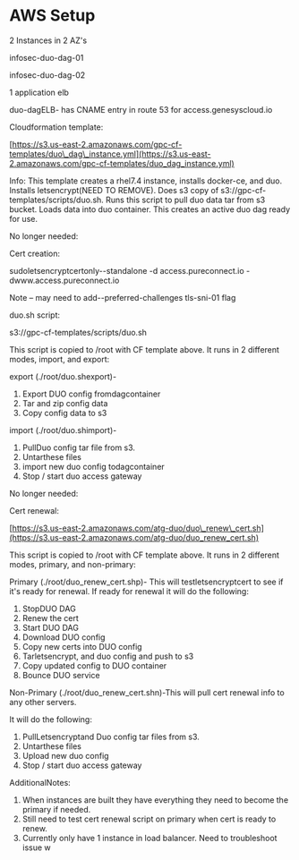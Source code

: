 # AWS Setup

2 Instances in 2 AZ's

infosec-duo-dag-01

infosec-duo-dag-02

1 application elb

duo-dagELB- has CNAME entry in route 53 for access.genesyscloud.io

Cloudformation template:

[https://s3.us-east-2.amazonaws.com/gpc-cf-templates/duo\_dag\_instance.yml](https://s3.us-east-2.amazonaws.com/gpc-cf-templates/duo_dag_instance.yml)

Info: This template creates a rhel7.4 instance, installs docker-ce, and duo. Installs letsencrypt\(NEED TO REMOVE\). Does s3 copy of s3://gpc-cf-templates/scripts/duo.sh. Runs this script to pull duo data tar from s3 bucket. Loads data into duo container. This creates an active duo dag ready for use.

No longer needed:

Cert creation:

sudoletsencryptcertonly--standalone -d access.pureconnect.io -dwww.access.pureconnect.io

Note – may need to add--preferred-challenges tls-sni-01 flag

duo.sh script:

s3://gpc-cf-templates/scripts/duo.sh

This script is copied to /root with CF template above. It runs in 2 different modes, import, and export:

export \(./root/duo.shexport\)-

1. Export DUO config fromdagcontainer
2. Tar and zip config data
3. Copy config data to s3

import \(./root/duo.shimport\)-

1. PullDuo config tar file from s3.
2. Untarthese files
3. import new duo config todagcontainer
4. Stop / start duo access gateway

No longer needed:

Cert renewal:

[https://s3.us-east-2.amazonaws.com/atg-duo/duo\_renew\_cert.sh](https://s3.us-east-2.amazonaws.com/atg-duo/duo_renew_cert.sh)

This script is copied to /root with CF template above. It runs in 2 different modes, primary, and non-primary:

Primary \(./root/duo\_renew\_cert.shp\)- This will testletsencryptcert to see if it's ready for renewal. If ready for renewal it will do the following:

1. StopDUO DAG
2. Renew the cert
3. Start DUO DAG
4. Download DUO config
5. Copy new certs into DUO config
6. Tarletsencrypt, and duo config and push to s3
7. Copy updated config to DUO container
8. Bounce DUO service

Non-Primary \(./root/duo\_renew\_cert.shn\)-This will pull cert renewal info to any other servers.

It will do the following:

1. PullLetsencryptand Duo config tar files from s3.
2. Untarthese files
3. Upload new duo config
4. Stop / start duo access gateway

AdditionalNotes:

1. When instances are built they have everything they need to become the primary if needed.
2. Still need to test cert renewal script on primary when cert is ready to renew.
3. Currently only have 1 instance in load balancer. Need to troubleshoot issue w

